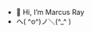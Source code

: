 - 👋 Hi, I’m Marcus Ray
- ヘ( ^o^)ノ＼(^_^ )

<!---
itsnotstarburst/itsnotstarburst is a ✨ special ✨ repository because its `README.md` (this file) appears on your GitHub profile.
You can click the Preview link to take a look at your changes.
--->
